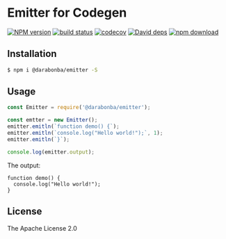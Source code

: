 # Emitter for Codegen

[![NPM version][npm-image]][npm-url]
[![build status][travis-image]][travis-url]
[![codecov][cov-image]][cov-url]
[![David deps][david-image]][david-url]
[![npm download][download-image]][download-url]

[npm-image]: https://img.shields.io/npm/v/@darabonba/emitter.svg?style=flat-square
[npm-url]: https://npmjs.org/package/@darabonba/emitter
[travis-image]: https://img.shields.io/travis/aliyun/darabonba-emitter.svg?style=flat-square
[travis-url]: https://travis-ci.com/aliyun/darabonba-emitter
[cov-image]: https://codecov.io/gh/aliyun/darabonba-emitter/branch/master/graph/badge.svg
[cov-url]: https://codecov.io/gh/aliyun/darabonba-emitter
[david-image]: https://img.shields.io/david/aliyun/darabonba-emitter.svg?style=flat-square
[david-url]: https://david-dm.org/aliyun/darabonba-emitter
[download-image]: https://img.shields.io/npm/dm/@darabonba/emitter.svg?style=flat-square
[download-url]: https://npmjs.org/package/@darabonba/emitter

## Installation

```sh
$ npm i @darabonba/emitter -S
```

## Usage

```js
const Emitter = require('@darabonba/emitter');

const emtter = new Emitter();
emitter.emitln(`function demo() {`);
emitter.emitln(`console.log("Hello world!");`, 1);
emitter.emitln(`}`);

console.log(emitter.output);
```

The output:

```plaintext
function demo() {
  console.log("Hello world!");
}
```

## License
The Apache License 2.0
